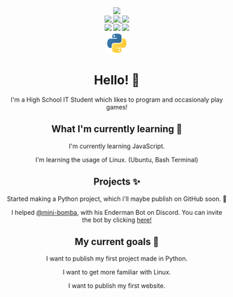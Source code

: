 <div id="header" align="center">
  <div id="container">
    <img src="https://avatars.githubusercontent.com/u/39914183?v=4" width="250"/>
    <div id="socials">
      <a href="https://www.youtube.com/aasd24" target="_blank">
        <img src="https://img.shields.io/badge/YouTube-FF0000?logo=youtube&logoColor=white&style=for-the-badge"/>
      </a>
      <a href="https://www.twitter.com/aasdlive" target="_blank">
        <img src="https://img.shields.io/badge/Twitter-blue?logo=twitter&logoColor=white&style=for-the-badge"/>
      </a>
      <img src="https://img.shields.io/badge/aasd%235006-5865F2?logo=discord&logoColor=white&style=for-the-badge"/>
    </div>
    <div id="language-badges">
      <img src="https://img.shields.io/badge/Polish-Native-blue?style=for-the-badge"/>
      <img src="https://img.shields.io/badge/English-Advanced-blue?style=for-the-badge"/>
      <img src="https://img.shields.io/badge/German-Beginner-blue?style=for-the-badge"/>
    </div>
    <div id="tools">
      <img src="icons/python.png", width="50"/>
    </div>
  </div>
</div>

<div id="hero" align="center">
  <h1>Hello! 👋</h1>
  <p>I'm a High School IT Student which likes to program and occasionaly play games!<p>
  <h2>What I'm currently learning 🌱 </h2>

  <p>I'm currently learning JavaScript.</p>
  <p>I'm learning the usage of Linux. (Ubuntu, Bash Terminal)</p>

  <h2>Projects ✨</h2>
  
  <p>Started making a Python project, which i'll maybe publish on GitHub soon. 👀</p>
  <p>
    I helped <a href="https://github.com/mini-bomba">@mini-bomba<a/>, with his Enderman Bot on Discord. You can invite the bot by clicking
    <a href="https://discord.com/oauth2/authorize?client_id=676496144800415746&permissions=8&response_type=code&scope=bot">
      here!
    </a>
  </p>
  
  <h2>My current goals 🏁</h2>

  <p>I want to publish my first project made in Python.</p>
  <p>I want to get more familiar with Linux.</p>
  <p>I want to publish my first website.</p>
</div>
<!--
No, i am not deleting this
**aasd24/aasd24** is a ✨ _special_ ✨ repository because its `README.md` (this file) appears on your GitHub profile.

Here are some ideas to get you started:

- 🔭 I’m currently working on ...
- 🌱 I’m currently learning ...
- 👯 I’m looking to collaborate on ...
- 🤔 I’m looking for help with ...
- 💬 Ask me about ...
- 📫 How to reach me: ...
- 😄 Pronouns: ...
- ⚡ Fun fact: ...
-->
